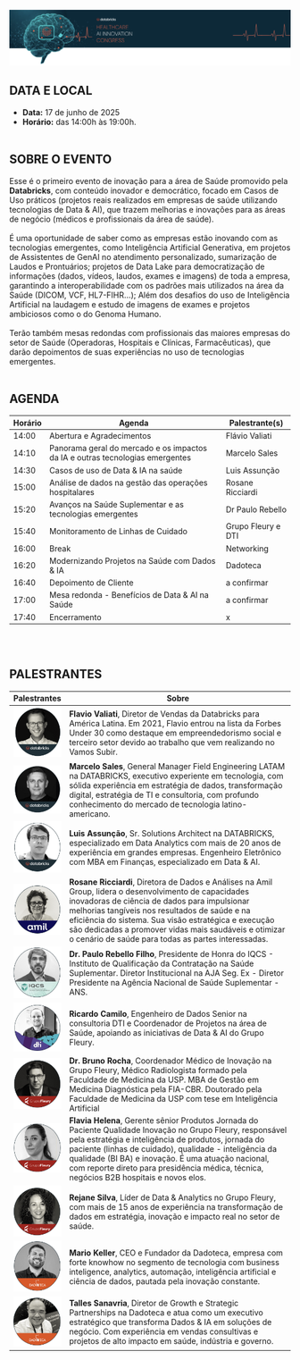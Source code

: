 <img src='https://github.com/Databricks-BR/health/raw/main/image/titulo.png' width='900px'></img>

## DATA E LOCAL

* **Data:** 17 de junho de 2025 </br>
* **Horário:** das 14:00h às 19:00h.
</br></br>

## SOBRE O EVENTO

Esse é o primeiro evento de inovação para a área de Saúde promovido pela **Databricks**, com conteúdo inovador e democrático, focado em Casos de Uso práticos (projetos reais realizados em empresas de saúde utilizando tecnologias de Data & AI), que trazem melhorias e inovações para as áreas de negócio (médicos e profissionais da área de saúde).
</br></br>
É uma oportunidade de saber como as empresas estão inovando com as tecnologias emergentes, como Inteligência Artificial Generativa, em projetos de Assistentes de GenAI no atendimento personalizado, sumarização de Laudos e Prontuários; projetos de Data Lake para democratização de informações (dados, vídeos, laudos, exames e imagens) de toda a empresa, garantindo a interoperabilidade com os padrões mais utilizados na área da Saúde (DICOM, VCF, HL7-FIHR…); Além dos desafios do uso de Inteligência Artificial na laudagem e estudo de imagens de exames e projetos ambiciosos como o do Genoma Humano.
</br></br>
Terão também mesas redondas com profissionais das maiores empresas do setor de Saúde (Operadoras, Hospitais e Clínicas, Farmacêuticas), que darão depoimentos de suas experiências no uso de tecnologias emergentes.
</br></br>

## AGENDA

| Horário |  Agenda  | Palestrante(s) |
| -- | -- | -- |
| 14:00  | Abertura e Agradecimentos	| Flávio Valiati |
| 14:10  | Panorama geral do mercado e os impactos da IA e outras tecnologias emergentes | Marcelo Sales |
| 14:30  | Casos de uso de Data & IA na saúde	| Luis Assunção |
| 15:00  | Análise de dados na gestão das operações hospitalares	| Rosane Ricciardi |
| 15:20  | Avanços na Saúde Suplementar e as tecnologias emergentes	| Dr Paulo Rebello |
| 15:40  | Monitoramento de Linhas de Cuidado	| Grupo Fleury e DTI |
| 16:00  | Break | Networking |
| 16:20  | Modernizando Projetos na Saúde com Dados & IA	| Dadoteca |
| 16:40  | Depoimento de Cliente | a confirmar |
| 17:00  | Mesa redonda	- Benefícios de Data & AI na Saúde | a confirmar |
| 17:40  | Encerramento	| x |


</br></br>

## PALESTRANTES

|  Palestrantes |  Sobre  |
| -- | -- |
| <img src='https://github.com/Databricks-BR/health/raw/main/palestrantes/flavio_valiati.png' width='90px'></img> | **Flavio Valiati**,  Diretor de Vendas da Databricks para América Latina. Em 2021, Flavio entrou na lista da Forbes Under 30 como destaque em empreendedorismo social e terceiro setor devido ao trabalho que vem realizando no Vamos Subir. |
| <img src='https://github.com/Databricks-BR/health/raw/main/palestrantes/marcelo_sales.png' width='90px'></img> | **Marcelo Sales**, General Manager Field Engineering LATAM na DATABRICKS, executivo experiente em tecnologia, com sólida experiência em estratégia de dados, transformação digital, estratégia de TI e consultoria, com profundo conhecimento do mercado de tecnologia latino-americano. |
| <img src='https://github.com/Databricks-BR/health/raw/main/palestrantes/luis_assuncao.png' width='90px'></img> | **Luis Assunção**, Sr. Solutions Architect na DATABRICKS, especializado em Data Analytics com mais de 20 anos de experiência em grandes empresas. Engenheiro Eletrônico com MBA em Finanças, especializado em Data & AI. |
| <img src='https://github.com/Databricks-BR/health/raw/main/palestrantes/rosane_ricciardi.png' width='90px'></img> |  **Rosane Ricciardi**, Diretora de Dados e Análises na Amil Group, lidera o desenvolvimento de capacidades inovadoras de ciência de dados para impulsionar melhorias tangíveis nos resultados de saúde e na eficiência do sistema. Sua visão estratégica e execução são dedicadas a promover vidas mais saudáveis ​​e otimizar o cenário de saúde para todas as partes interessadas. |
| <img src='https://github.com/Databricks-BR/health/raw/main/palestrantes/paulo_rebello.png' width='90px'></img> | **Dr. Paulo Rebello Filho**, Presidente de Honra do IQCS - Instituto de Qualificação da Contratação na Saúde Suplementar. Diretor Institucional na AJA Seg.  Ex - Diretor Presidente na Agência Nacional de Saúde Suplementar - ANS. |
| <img src='https://github.com/Databricks-BR/health/raw/main/palestrantes/ricardo_camilo.png' width='90px'></img> | **Ricardo Camilo**, Engenheiro de Dados Senior na consultoria DTI e Coordenador de Projetos na área de Saúde, apoiando as iniciativas de Data & AI do Grupo Fleury. |
| <img src='https://github.com/Databricks-BR/health/raw/main/palestrantes/bruno_aragao_rocha.png' width='90px'></img> | **Dr. Bruno Rocha**, Coordenador Médico de Inovação na Grupo Fleury, Médico Radiologista formado pela Faculdade de Medicina da USP. MBA de Gestão em Medicina Diagnóstica pela FIA-CBR. Doutorado pela Faculdade de Medicina da USP com tese em Inteligência Artificial |
| <img src='https://github.com/Databricks-BR/health/raw/main/palestrantes/flavia_helena.png' width='90px'></img> | **Flavia Helena**, Gerente sênior Produtos Jornada do Paciente Qualidade Inovação no Grupo Fleury, responsável pela estratégia e inteligência de produtos, jornada do paciente (linhas de cuidado), qualidade - inteligência da qualidade (BI BA) e inovação. É uma atuação nacional, com reporte direto para presidência médica, técnica, negócios B2B hospitais e novos elos. |
| <img src='https://github.com/Databricks-BR/health/raw/main/palestrantes/rejane_silva.png' width='90px'></img> | **Rejane Silva**, Líder de Data & Analytics no Grupo Fleury, com mais de 15 anos de experiência na transformação de dados em estratégia, inovação e impacto real no setor de saúde. |
| <img src='https://github.com/Databricks-BR/health/raw/main/palestrantes/mario_keller.png' width='90px'></img> | **Mario Keller**, CEO e Fundador da Dadoteca, empresa com forte knowhow no segmento de tecnologia com business inteligence, analytics, automação, inteligência artificial e ciência de dados, pautada pela inovação constante. |
| <img src='https://github.com/Databricks-BR/health/raw/main/palestrantes/talles_sanavria.png' width='90px'></img> | **Talles Sanavria**, Diretor de Growth e Strategic Partnerships na Dadoteca e atua como um executivo estratégico que transforma Dados & IA em soluções de negócio. Com experiência em vendas consultivas e projetos de alto impacto em saúde, indústria e governo. |



